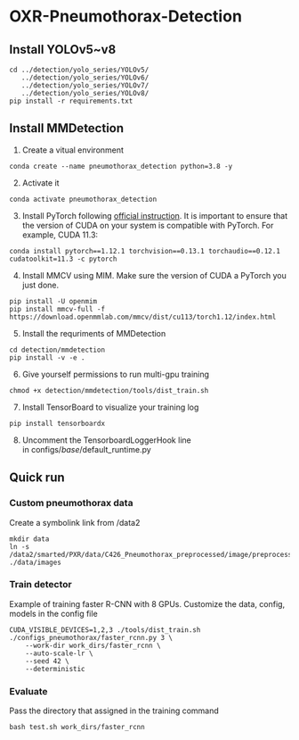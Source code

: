 # OXR-Pneumothorax-Detection
## Install YOLOv5~v8
```
cd ../detection/yolo_series/YOLOv5/
   ../detection/yolo_series/YOLOv6/
   ../detection/yolo_series/YOLOv7/
   ../detection/yolo_series/YOLOv8/
pip install -r requirements.txt
```
## Install MMDetection
1. Create a vitual environment
```
conda create --name pneumothorax_detection python=3.8 -y
```
2. Activate it
```
conda activate pneumothorax_detection
```
3. Install PyTorch following [official instruction](https://pytorch.org/get-started/locally/). It is important to ensure that the version of CUDA on your system is compatible with PyTorch. For example, CUDA 11.3:
```
conda install pytorch==1.12.1 torchvision==0.13.1 torchaudio==0.12.1 cudatoolkit=11.3 -c pytorch
```
4. Install MMCV using MIM. Make sure the version of CUDA a PyTorch you just done.
```
pip install -U openmim
pip install mmcv-full -f https://download.openmmlab.com/mmcv/dist/cu113/torch1.12/index.html
```
5. Install the requriments of MMDetection
```
cd detection/mmdetection
pip install -v -e .
```
6. Give yourself permissions to run multi-gpu training
```
chmod +x detection/mmdetection/tools/dist_train.sh
```
7. Install TensorBoard to visualize your training log
```
pip install tensorboardx
```
8. Uncomment the TensorboardLoggerHook line in configs/_base_/default_runtime.py
## Quick run
### Custom pneumothorax data
Create a symbolink link from /data2
```
mkdir data
ln -s /data2/smarted/PXR/data/C426_Pneumothorax_preprocessed/image/preprocessed/images ./data/images 
```
### Train detector
Example of training faster R-CNN with 8 GPUs. Customize the data, config, models in the config file
```
CUDA_VISIBLE_DEVICES=1,2,3 ./tools/dist_train.sh ./configs_pneumothorax/faster_rcnn.py 3 \
    --work-dir work_dirs/faster_rcnn \
    --auto-scale-lr \
    --seed 42 \
    --deterministic
```
### Evaluate 
Pass the directory that assigned in the training command
```
bash test.sh work_dirs/faster_rcnn
```